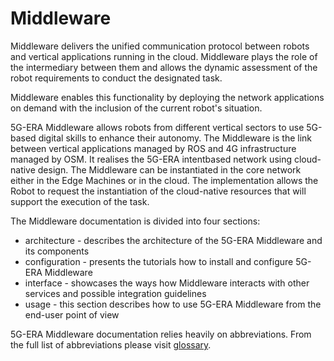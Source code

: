 # Middleware

Middleware delivers the unified communication protocol between robots and vertical applications running in the cloud. Middleware plays the role of the intermediary between them and allows the dynamic assessment of the robot requirements to conduct the designated task. 

Middleware enables this functionality by deploying the network applications on demand with the inclusion of the current robot's situation.

5G-ERA Middleware allows robots from different vertical sectors to use 5G-based digital
skills to enhance their autonomy. The Middleware is the link between vertical applications
managed by ROS and 4G infrastructure managed by OSM. It realises the 5G-ERA intentbased network using cloud-native design. The Middleware can be instantiated in the core
network either in the Edge Machines or in the cloud. The implementation allows the Robot to
request the instantiation of the cloud-native resources that will support the execution of the
task.

The Middleware documentation is divided into four sections:
* architecture - describes the architecture of the 5G-ERA Middleware and its components
* configuration - presents the tutorials how to install and configure 5G-ERA Middleware
* interface - showcases the ways how Middleware interacts with other services and possible integration guidelines
* usage - this section describes how to use 5G-ERA Middleware from the end-user point of view

5G-ERA Middleware documentation relies heavily on abbreviations. From the full list of abbreviations please visit [glossary](glosary).